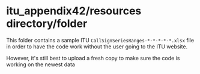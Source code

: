 # itu_appendix42/resources directory/folder

This folder contains a sample ITU `CallSignSeriesRanges-*-*-*-*-*.xlsx` file in order to have the code work without the user going to the ITU website.

However, it's still best to upload a fresh copy to make sure the code is working on the newest data

